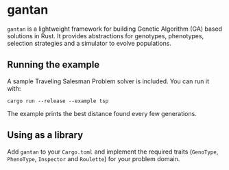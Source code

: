# gantan

`gantan` is a lightweight framework for building Genetic Algorithm (GA) based solutions in Rust. It provides abstractions for genotypes, phenotypes, selection strategies and a simulator to evolve populations.

## Running the example

A sample Traveling Salesman Problem solver is included. You can run it with:

```shell
cargo run --release --example tsp
```

The example prints the best distance found every few generations.

## Using as a library

Add `gantan` to your `Cargo.toml` and implement the required traits (`GenoType`, `PhenoType`, `Inspector` and `Roulette`) for your problem domain.

